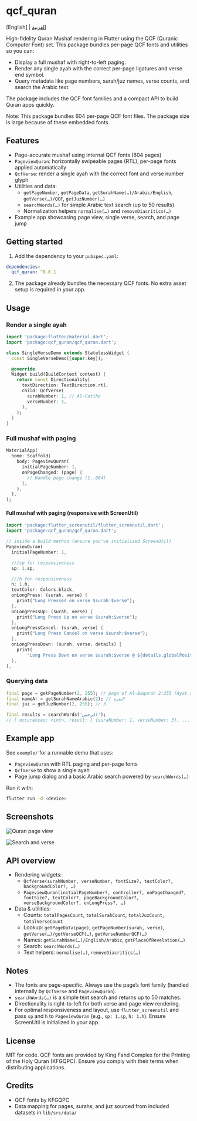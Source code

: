 # qcf_quran

 [English] | [العربية](README.ar.md)

 High-fidelity Quran Mushaf rendering in Flutter using the QCF (Quranic Computer Font) set. This package bundles per-page QCF fonts and utilities so you can:

- Display a full mushaf with right-to-left paging.
- Render any single ayah with the correct per-page ligatures and verse end symbol.
- Query metadata like page numbers, surah/juz names, verse counts, and search the Arabic text.

The package includes the QCF font families and a compact API to build Quran apps quickly.

 Note: This package bundles 604 per-page QCF font files. The package size is large because of these embedded fonts.

## Features

- Page-accurate mushaf using internal QCF fonts (604 pages)
- `PageviewQuran`: horizontally swipeable pages (RTL), per-page fonts applied automatically
- `QcfVerse`: render a single ayah with the correct font and verse number glyph
- Utilities and data:
  - `getPageNumber`, `getPageData`, `getSurahName(…)/Arabic/English`, `getVerse(…)/QCF`, `getJuzNumber(…)`
  - `searchWords(…)` for simple Arabic text search (up to 50 results)
  - Normalization helpers `normalise(…)` and `removeDiacritics(…)`
- Example app showcasing page view, single verse, search, and page jump

## Getting started

1) Add the dependency to your `pubspec.yaml`:

```yaml
dependencies:
  qcf_quran: ^0.0.1
```

2) The package already bundles the necessary QCF fonts. No extra asset setup is required in your app.

## Usage

### Render a single ayah

```dart
import 'package:flutter/material.dart';
import 'package:qcf_quran/qcf_quran.dart';

class SingleVerseDemo extends StatelessWidget {
  const SingleVerseDemo({super.key});

  @override
  Widget build(BuildContext context) {
    return const Directionality(
      textDirection: TextDirection.rtl,
      child: QcfVerse(
        surahNumber: 1, // Al-Fatiha
        verseNumber: 1,
      ),
    );
  }
}
```

### Full mushaf with paging

```dart
MaterialApp(
  home: Scaffold(
    body: PageviewQuran(
      initialPageNumber: 1,
      onPageChanged: (page) {
        // Handle page change (1..604)
      },
    ),
  ),
);
```

#### Full mushaf with paging (responsive with ScreenUtil)

```dart
import 'package:flutter_screenutil/flutter_screenutil.dart';
import 'package:qcf_quran/qcf_quran.dart';

// inside a build method (ensure you've initialized ScreenUtil)
PageviewQuran(
  initialPageNumber: 1,

  ///sp for responsiveness
  sp: 1.sp,

  ///h for responsiveness
  h: 1.h,
  textColor: Colors.black,
  onLongPress: (surah, verse) {
    print("Long Pressed on verse $surah:$verse");
  },
  onLongPressUp: (surah, verse) {
    print("Long Press Up on verse $surah:$verse");
  },
  onLongPressCancel: (surah, verse) {
    print("Long Press Cancel on verse $surah:$verse");
  },
  onLongPressDown: (surah, verse, details) {
    print(
        "Long Press Down on verse $surah:$verse @ ${details.globalPosition}");
  },
),
```

### Querying data

```dart
final page = getPageNumber(2, 255); // page of Al-Baqarah 2:255 (Ayat al-Kursi)
final nameAr = getSurahNameArabic(2); // البقرة
final juz = getJuzNumber(2, 255); // 3

final results = searchWords('الرحمن');
// { occurences: <int>, result: [ {suraNumber: 1, verseNumber: 3}, ... ] }
```

## Example app

See `example/` for a runnable demo that uses:

- `PageviewQuran` with RTL paging and per-page fonts
- `QcfVerse` to show a single ayah
- Page jump dialog and a basic Arabic search powered by `searchWords(…)`

Run it with:

```bash
flutter run -d <device>
```

## Screenshots

![Quran page view](assets/Screenshot_1756290211.png)

![Search and verse](assets/Screenshot_1756290218.png)

## API overview

- Rendering widgets:
  - `QcfVerse(surahNumber, verseNumber, fontSize?, textColor?, backgroundColor?, …)`
  - `PageviewQuran(initialPageNumber?, controller?, onPageChanged?, fontSize?, textColor?, pageBackgroundColor?, verseBackgroundColor?, onLongPress?, …)`
- Data & utilities:
  - Counts: `totalPagesCount`, `totalSurahCount`, `totalJuzCount`, `totalVerseCount`
  - Lookup: `getPageData(page)`, `getPageNumber(surah, verse)`, `getVerse(…)/getVerseQCF(…)`, `getVerseNumberQCF(…)`
  - Names: `getSurahName(…)/English/Arabic`, `getPlaceOfRevelation(…)`
  - Search: `searchWords(…)`
  - Text helpers: `normalise(…)`, `removeDiacritics(…)`

## Notes

- The fonts are page-specific. Always use the page’s font family (handled internally by `QcfVerse` and `PageviewQuran`).
- `searchWords(…)` is a simple text search and returns up to 50 matches.
- Directionality is right-to-left for both verse and page view rendering.
- For optimal responsiveness and layout, use `flutter_screenutil` and pass `sp` and `h` to `PageviewQuran` (e.g., `sp: 1.sp`, `h: 1.h`). Ensure ScreenUtil is initialized in your app.

## License

MIT for code. QCF fonts are provided by King Fahd Complex for the Printing of the Holy Quran (KFGQPC). Ensure you comply with their terms when distributing applications.

## Credits

- QCF fonts by KFGQPC
- Data mapping for pages, surahs, and juz sourced from included datasets in `lib/src/data/`